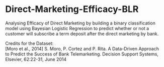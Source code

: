 # Direct-Marketing-Efficacy-BLR

Analysing Efficacy of Direct Marketing by building a binary classification model using Bayesian Logistic Regression to predict whether or not a customer will subscribe a term deposit after the direct marketing by bank.

Credits for the Dataset:                                                          
[Moro et al., 2014] S. Moro, P. Cortez and P. Rita. A Data-Driven Approach to Predict the Success of Bank Telemarketing. Decision Support Systems, Elsevier, 62:22-31, June 2014
